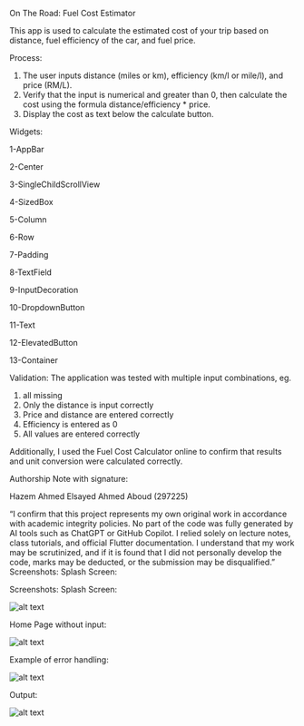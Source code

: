 On The Road: Fuel Cost Estimator

This app is used to calculate the estimated cost of your trip based on distance, fuel efficiency of the car, and fuel price.

Process:

1) The user inputs distance (miles or km), efficiency (km/l or mile/l), and price (RM/L).
2) Verify that the input is numerical and greater than 0, then calculate the cost using the formula distance/efficiency * price.
3) Display the cost as text below the calculate button. 

Widgets:

1-AppBar

2-Center

3-SingleChildScrollView

4-SizedBox

5-Column

6-Row

7-Padding

8-TextField

9-InputDecoration

10-DropdownButton

11-Text

12-ElevatedButton

13-Container

Validation: The application was tested with multiple input combinations, eg.

1) all missing
2) Only the distance is input correctly
3) Price and distance are entered correctly
4) Efficiency is entered as 0
5) All values are entered correctly
   
Additionally, I used the Fuel Cost Calculator online to confirm that results and unit conversion were calculated correctly.

Authorship Note with signature:

Hazem Ahmed Elsayed Ahmed Aboud (297225)

“I confirm that this project represents my own original work in accordance with academic integrity policies. No part of the code was fully generated by AI tools such as ChatGPT or GitHub Copilot. I relied solely on lecture notes, class tutorials, and official Flutter documentation. I understand that my work may be scrutinized, and if it is found that I did not personally develop the code, marks may be deducted, or the submission may be disqualified.”
Screenshots: Splash Screen:


Screenshots: Splash Screen:

![alt text](image-5.png)

Home Page without input:

![alt text](image-6.png)

Example of error handling:

![alt text](image-7.png)

Output:


![alt text](image-8.png)


